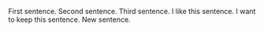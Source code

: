 First sentence.
Second sentence.
Third sentence.
I like this sentence.
I want to keep this sentence.
New sentence.